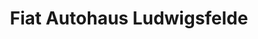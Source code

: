 ---
title: "Fiat Autohaus Ludwigsfelde"
url: /ludwigsfelde/fiat-autohaus-ludwigsfelde/
shop: Autohaus
---